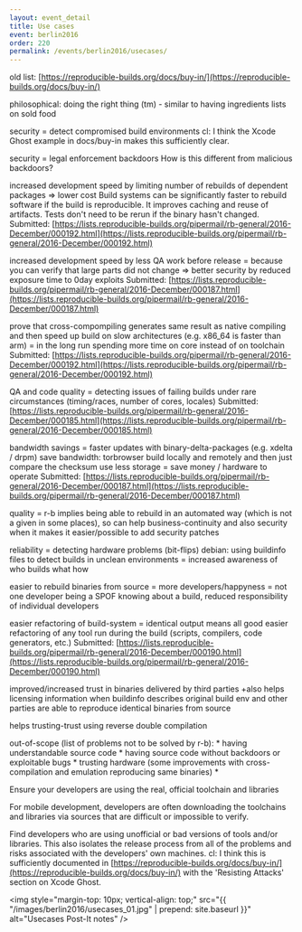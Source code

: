 ```yaml
---
layout: event_detail
title: Use cases
event: berlin2016
order: 220
permalink: /events/berlin2016/usecases/
---
```


old list: [https://reproducible-builds.org/docs/buy-in/](https://reproducible-builds.org/docs/buy-in/)

philosophical: doing the right thing (tm) - similar to having ingredients lists on sold food

security = detect compromised build environments
  cl: I think the Xcode Ghost example in docs/buy-in makes this sufficiently clear.

security = legal enforcement backdoors
  How is this different from malicious backdoors?

increased development speed by limiting number of rebuilds of dependent packages => lower cost
  Build systems can be significantly faster to rebuild software if the build is reproducible. It improves caching and reuse of artifacts. Tests don't need to be rerun if the binary hasn't changed.
  Submitted: [https://lists.reproducible-builds.org/pipermail/rb-general/2016-December/000192.html](https://lists.reproducible-builds.org/pipermail/rb-general/2016-December/000192.html)

increased development speed by less QA work before release = because you can verify that large parts did not change
  => better security by reduced exposure time to 0day exploits
  Submitted: [https://lists.reproducible-builds.org/pipermail/rb-general/2016-December/000187.html](https://lists.reproducible-builds.org/pipermail/rb-general/2016-December/000187.html)

prove that cross-compompiling generates same result as native compiling and then speed up build on slow architectures (e.g. x86_64 is faster than arm) = in the long run spending more time on core instead of on toolchain
  Submitted: [https://lists.reproducible-builds.org/pipermail/rb-general/2016-December/000192.html](https://lists.reproducible-builds.org/pipermail/rb-general/2016-December/000192.html)


QA and code quality = detecting issues of failing builds under rare circumstances (timing/races, number of cores, locales)
  Submitted: [https://lists.reproducible-builds.org/pipermail/rb-general/2016-December/000185.html](https://lists.reproducible-builds.org/pipermail/rb-general/2016-December/000185.html)

bandwidth savings = faster updates with binary-delta-packages (e.g. xdelta / drpm)
save bandwidth: torbrowser build locally and remotely and then just compare the checksum
use less storage = save money / hardware to operate
  Submitted: [https://lists.reproducible-builds.org/pipermail/rb-general/2016-December/000187.html](https://lists.reproducible-builds.org/pipermail/rb-general/2016-December/000187.html)

quality = r-b implies being able to rebuild in an automated way (which is not a given in some places), so can help business-continuity and also security when it makes it easier/possible to add security patches

reliability = detecting hardware problems (bit-flips)
debian: using buildinfo files to detect builds in unclean environments
  = increased awareness of who builds what how

easier to rebuild binaries from source = more developers/happyness
 = not one developer being a SPOF knowing about a build, reduced responsibility of individual developers

easier refactoring of build-system = identical output means all good
  easier refactoring of any tool run during the build (scripts, compilers, code generators, etc.)
  Submitted: [https://lists.reproducible-builds.org/pipermail/rb-general/2016-December/000190.html](https://lists.reproducible-builds.org/pipermail/rb-general/2016-December/000190.html)

improved/increased trust in binaries delivered by third parties
+also helps licensing information when buildinfo describes original build env and other parties are able to reproduce identical binaries from source

helps trusting-trust using reverse double compilation

out-of-scope (list of problems not to be solved by r-b):
	* having understandable source code
		* having source code without backdoors or exploitable bugs
	* trusting hardware (some improvements with cross-compilation and emulation reproducing same binaries)
	* 


Ensure your developers are using the real, official toolchain and libraries

For mobile development, developers are often downloading the toolchains and libraries via sources that are difficult or impossible to verify.

Find developers who are using unofficial or bad versions of tools and/or libraries.  This also isolates the release process from all of the problems and risks associated with the developers' own machines.
  cl: I think this is sufficiently documented in [https://reproducible-builds.org/docs/buy-in/](https://reproducible-builds.org/docs/buy-in/) with the 'Resisting Attacks' section on Xcode Ghost.

<img style="margin-top: 10px; vertical-align: top;" src="{{ "/images/berlin2016/usecases_01.jpg" | prepend: site.baseurl }}" alt="Usecases Post-It notes" />
